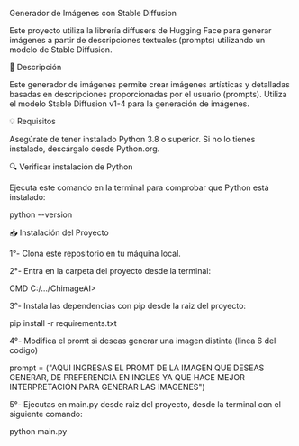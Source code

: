 Generador de Imágenes con Stable Diffusion

Este proyecto utiliza la librería diffusers de Hugging Face para generar imágenes a partir de descripciones textuales (prompts) utilizando un modelo de Stable Diffusion.

📖 Descripción

Este generador de imágenes permite crear imágenes artísticas y detalladas basadas en descripciones proporcionadas por el usuario (prompts). Utiliza el modelo Stable Diffusion v1-4 para la generación de imágenes.

💡 Requisitos

Asegúrate de tener instalado Python 3.8 o superior. Si no lo tienes instalado, descárgalo desde Python.org.

🔍 Verificar instalación de Python

Ejecuta este comando en la terminal para comprobar que Python está instalado: 

python --version

📥 Instalación del Proyecto

1°- Clona este repositorio en tu máquina local.

2°- Entra en la carpeta del proyecto desde la terminal:

CMD
C:/.../ChimageAI>

3°- Instala las dependencias con pip desde la raiz del proyecto:

pip install -r requirements.txt

4°- Modifica el promt si deseas generar una imagen distinta (linea 6 del codigo)

prompt = ("AQUI INGRESAS EL PROMT DE LA IMAGEN QUE DESEAS GENERAR, DE PREFERENCIA EN INGLES YA QUE HACE MEJOR INTERPRETACIÓN PARA GENERAR LAS IMAGENES")

5°- Ejecutas en main.py desde raiz del proyecto, desde la terminal con el siguiente comando:

python main.py
